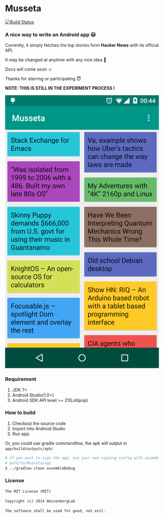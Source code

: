 Musseta
===
[![Build Status](https://travis-ci.org/longkai/Musseta.svg?branch=dev)](https://travis-ci.org/longkai/Musseta)

### A nice way to write an Android app :smiley:
Currently, it simply fetches the top stories form **Hacker News** with its official API.

It may be changed at anytime with any nice idea :punch:

Docs will come soon :relaxed:

Thanks for starring or participating :innocent:

__NOTE: THIS IS STILL IN THE EXPERIMENT PROCESS :grey_exclamation:__

![Screenshot](art/snapshot.png)

### Requirement
1. JDK 7+
2. Android Studio(1.0+)
3. Android SDK API level >= 21(Lollipop)

### How to build
1. Checkout the source code
2. Import into Android Studio
3. Run app.

Or, you could use gradle commandline, the apk will output in ``app/build/outputs/apk/``

```sh
# if you want to sign the app, use your own signing config with assembleRelease command!
# path/to/Musseta/app
$ ../gradlew clean assembleDebug
```

### License
```
The MIT License (MIT)

Copyright (c) 2014 HeisenbergLab

The software shall be used for good, not evil.
```
